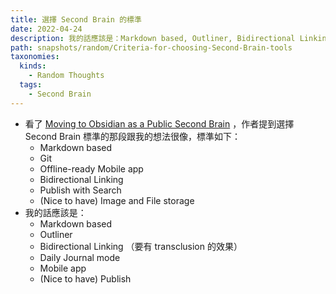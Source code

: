 ```yaml
---
title: 選擇 Second Brain 的標準
date: 2022-04-24
description: 我的話應該是：Markdown based, Outliner, Bidirectional Linking, Daily Journal mode, Mobile app, (Nice to have) Publish
path: snapshots/random/Criteria-for-choosing-Second-Brain-tools
taxonomies:
  kinds: 
    - Random Thoughts
  tags: 
    - Second Brain
---
```


- 看了 [Moving to Obsidian as a Public Second Brain](https://www.swyx.io/obsidian-brain/) ，作者提到選擇 Second Brain 標準的那段跟我的想法很像，標準如下：
	- Markdown based
	- Git
	- Offline-ready Mobile app
	- Bidirectional Linking
	- Publish with Search
	- (Nice to have) Image and File storage
- 我的話應該是：
	- Markdown based
	- Outliner
	- Bidirectional Linking （要有 transclusion 的效果）
	- Daily Journal mode
	- Mobile app
	- (Nice to have) Publish